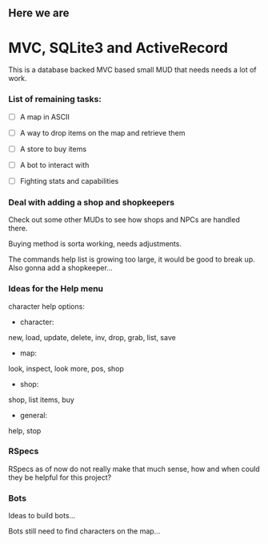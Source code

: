 ## Here we are
# MVC, SQLite3 and ActiveRecord

This is a database backed MVC based small MUD that needs needs a lot of work.

### List of remaining tasks:

* [ ] A map in ASCII
* [ ] A way to drop items on the map and retrieve them
* [ ] A store to buy items
* [ ] A bot to interact with
* [ ] Fighting stats and capabilities


### Deal with adding a shop and shopkeepers

Check out some other MUDs to see how shops and NPCs are handled there.

Buying method is sorta working, needs adjustments.

The commands help list is growing too large, it would be good to break up.
Also gonna add a shopkeeper...

### Ideas for the Help menu

character help options:

- character:

new, load, update, delete, inv, drop, grab, list, save

- map:

look, inspect, look more, pos, shop

- shop:

shop, list items, buy

- general:

help, stop

### RSpecs

RSpecs as of now do not really make that much sense, how and when could they be helpful for this project?

### Bots

Ideas to build bots...

Bots still need to find characters on the map...
